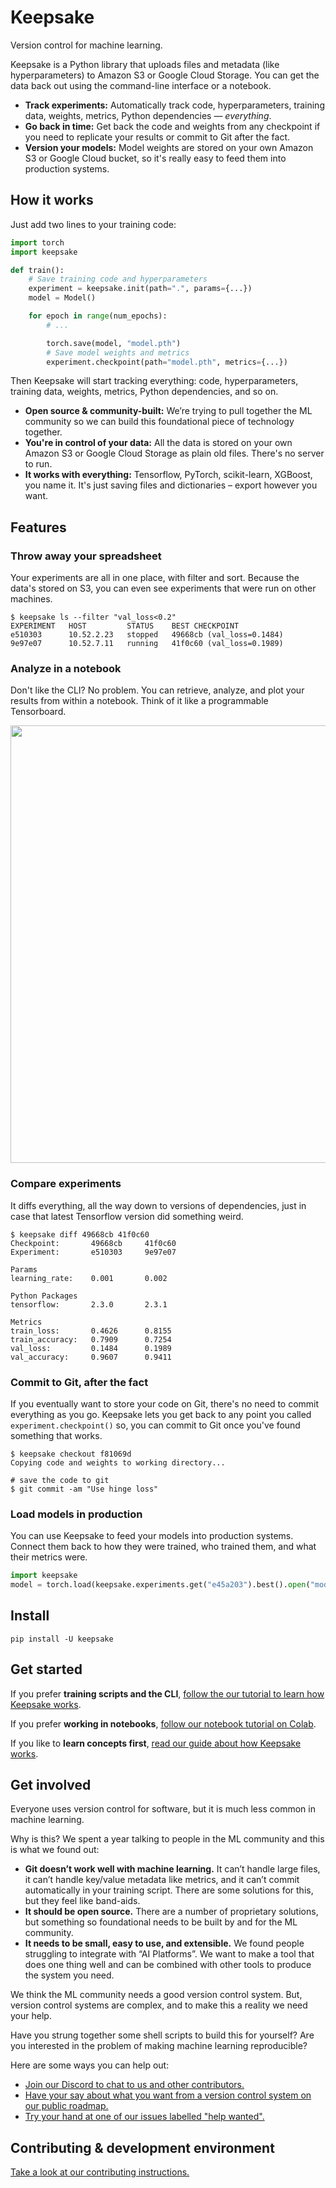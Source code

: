 # Keepsake

Version control for machine learning.

Keepsake is a Python library that uploads files and metadata (like hyperparameters) to Amazon S3 or Google Cloud Storage. You can get the data back out using the command-line interface or a notebook.

- **Track experiments:** Automatically track code, hyperparameters, training data, weights, metrics, Python dependencies — _everything_.
- **Go back in time:** Get back the code and weights from any checkpoint if you need to replicate your results or commit to Git after the fact.
- **Version your models:** Model weights are stored on your own Amazon S3 or Google Cloud bucket, so it's really easy to feed them into production systems.

## How it works

Just add two lines to your training code:

```python
import torch
import keepsake

def train():
    # Save training code and hyperparameters
    experiment = keepsake.init(path=".", params={...})
    model = Model()

    for epoch in range(num_epochs):
        # ...

        torch.save(model, "model.pth")
        # Save model weights and metrics
        experiment.checkpoint(path="model.pth", metrics={...})
```

Then Keepsake will start tracking everything: code, hyperparameters, training data, weights, metrics, Python dependencies, and so on.

- **Open source & community-built:** We’re trying to pull together the ML community so we can build this foundational piece of technology together.
- **You're in control of your data:** All the data is stored on your own Amazon S3 or Google Cloud Storage as plain old files. There's no server to run.
- **It works with everything:** Tensorflow, PyTorch, scikit-learn, XGBoost, you name it. It's just saving files and dictionaries – export however you want.

## Features

### Throw away your spreadsheet

Your experiments are all in one place, with filter and sort. Because the data's stored on S3, you can even see experiments that were run on other machines.

```shell-session
$ keepsake ls --filter "val_loss<0.2"
EXPERIMENT   HOST         STATUS    BEST CHECKPOINT
e510303      10.52.2.23   stopped   49668cb (val_loss=0.1484)
9e97e07      10.52.7.11   running   41f0c60 (val_loss=0.1989)
```

### Analyze in a notebook

Don't like the CLI? No problem. You can retrieve, analyze, and plot your results from within a notebook. Think of it like a programmable Tensorboard.

<img src="web/public/images/notebook.png" width="700" />

### Compare experiments

It diffs everything, all the way down to versions of dependencies, just in case that latest Tensorflow version did something weird.

```shell-session
$ keepsake diff 49668cb 41f0c60
Checkpoint:       49668cb     41f0c60
Experiment:       e510303     9e97e07

Params
learning_rate:    0.001       0.002

Python Packages
tensorflow:       2.3.0       2.3.1

Metrics
train_loss:       0.4626      0.8155
train_accuracy:   0.7909      0.7254
val_loss:         0.1484      0.1989
val_accuracy:     0.9607      0.9411
```

### Commit to Git, after the fact

If you eventually want to store your code on Git, there's no need to
commit everything as you go. Keepsake lets you get back to any
point you called `experiment.checkpoint()` so, you can
commit to Git once you've found something that works.

```shell-session
$ keepsake checkout f81069d
Copying code and weights to working directory...

# save the code to git
$ git commit -am "Use hinge loss"
```

### Load models in production

You can use Keepsake to feed your models into production systems. Connect them back to how they were trained, who trained them, and what their metrics were.

```python
import keepsake
model = torch.load(keepsake.experiments.get("e45a203").best().open("model.pth"))
```

## Install

```
pip install -U keepsake
```

## Get started

If you prefer **training scripts and the CLI**, [follow the our tutorial to learn how Keepsake works](https://keepsake.ai/docs/tutorial).

If you prefer **working in notebooks**, <a href="https://colab.research.google.com/drive/1vjZReg--45P-NZ4j8TXAJFWuepamXc7K" target="_blank">follow our notebook tutorial on Colab</a>.

If you like to **learn concepts first**, [read our guide about how Keepsake works](https://keepsake.ai/docs/learn/how-it-works).

## Get involved

Everyone uses version control for software, but it is much less common in machine learning.

Why is this? We spent a year talking to people in the ML community and this is what we found out:

- **Git doesn’t work well with machine learning.** It can’t handle large files, it can’t handle key/value metadata like metrics, and it can’t commit automatically in your training script. There are some solutions for this, but they feel like band-aids.
- **It should be open source.** There are a number of proprietary solutions, but something so foundational needs to be built by and for the ML community.
- **It needs to be small, easy to use, and extensible.** We found people struggling to integrate with “AI Platforms”. We want to make a tool that does one thing well and can be combined with other tools to produce the system you need.

We think the ML community needs a good version control system. But, version control systems are complex, and to make this a reality we need your help.

Have you strung together some shell scripts to build this for yourself? Are you interested in the problem of making machine learning reproducible?

Here are some ways you can help out:

- [Join our Discord to chat to us and other contributors.](https://discord.gg/QmzJApGjyE)
- [Have your say about what you want from a version control system on our public roadmap.](https://github.com/replicate/keepsake/projects/1)
- [Try your hand at one of our issues labelled "help wanted".](https://github.com/replicate/keepsake/labels/help%20wanted)

## Contributing & development environment

[Take a look at our contributing instructions.](CONTRIBUTING.md)
